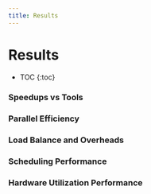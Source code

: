 ```yaml
---
title: Results
---
```

# Results

* TOC
{:toc}

### Speedups vs Tools

### Parallel Efficiency

### Load Balance and Overheads

### Scheduling Performance

### Hardware Utilization Performance